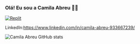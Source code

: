 ### Olá! Eu sou a Camila Abreu 👋😊

[![Replit](https://img.shields.io/badge/replit-667881?style=for-the-badge&logo=replit&logoColor=white)](https://replit.com/@CamilaAbreu2)

LinkedIn:https://www.linkedin.com/in/camila-abreu-933667239/

![Camila Abreu GitHub stats](https://github-readme-stats.vercel.app/api?username=camilaabreusouza25&show_icons=true&theme=dracula)
